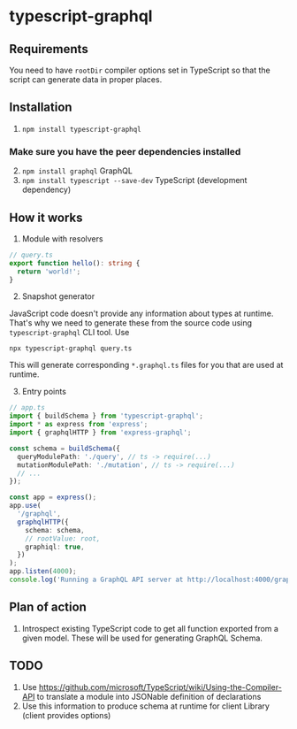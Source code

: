 # typescript-graphql

## Requirements

You need to have `rootDir` compiler options set in TypeScript so that the script can generate
data in proper places.

## Installation

1. `npm install typescript-graphql`

### Make sure you have the peer dependencies installed

2. `npm install graphql` GraphQL
3. `npm install typescript --save-dev` TypeScript (development dependency)

## How it works

1. Module with resolvers

```ts
// query.ts
export function hello(): string {
  return 'world!';
}
```

2. Snapshot generator

JavaScript code doesn't provide any information about types at runtime. That's why we need to
generate these from the source code using `typescript-graphql` CLI tool. Use

`npx typescript-graphql query.ts`

This will generate corresponding `*.graphql.ts` files for you that are used at runtime.

3. Entry points

```ts
// app.ts
import { buildSchema } from 'typescript-graphql';
import * as express from 'express';
import { graphqlHTTP } from 'express-graphql';

const schema = buildSchema({
  queryModulePath: './query', // ts -> require(...)
  mutationModulePath: './mutation', // ts -> require(...)
  // ...
});

const app = express();
app.use(
  '/graphql',
  graphqlHTTP({
    schema: schema,
    // rootValue: root,
    graphiql: true,
  })
);
app.listen(4000);
console.log('Running a GraphQL API server at http://localhost:4000/graphql');
```

## Plan of action

1. Introspect existing TypeScript code to get all function exported from a given
   model. These will be used for generating GraphQL Schema.

## TODO

1. Use https://github.com/microsoft/TypeScript/wiki/Using-the-Compiler-API to translate a module into JSONable definition of declarations
2. Use this information to produce schema at runtime for client Library (client provides options)
